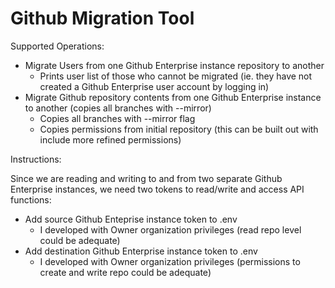 # Github Migration Tool

Supported Operations: 

- Migrate Users from one Github Enterprise instance repository to another 
  - Prints user list of those who cannot be migrated (ie. they have not created a Github Enterprise user account by logging in)
- Migrate Github repository contents from one Github Enterprise instance to another (copies all branches with --mirror)
  - Copies all branches with --mirror flag
  - Copies permissions from initial repository (this can be built out with include more refined permissions)

Instructions:

Since we are reading and writing to and from two separate Github Enterprise instances, we need two tokens to read/write and access API functions:

- Add source Github Enteprise instance token to .env
  - I developed with Owner organization privileges (read repo level could be adequate)
- Add destination Github Enterprise instance token to .env
  - I developed with Owner organization privileges (permissions to create and write repo could be adequate)
